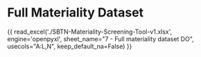 
# Full Materiality Dataset

{{ read_excel('./SBTN-Materiality-Screening-Tool-v1.xlsx', engine='openpyxl', sheet_name="7 - Full materiality dataset DO", usecols="A:L,N", keep_default_na=False) }}